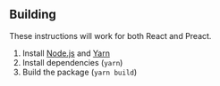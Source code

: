 ## Building
These instructions will work for both React and Preact.

1. Install [Node.js](https://nodejs.org) and [Yarn](https://yarnpkg.com)
2. Install dependencies (`yarn`)
3. Build the package (`yarn build`)
